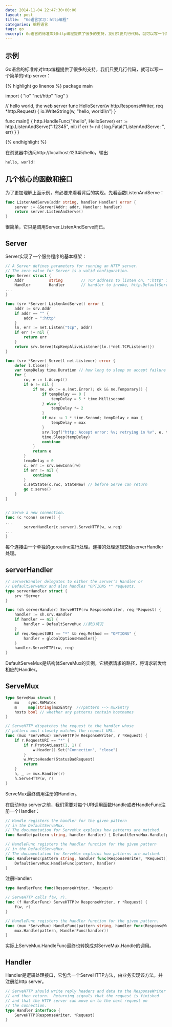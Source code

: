 ```yaml
---
date: 2014-11-04 22:47:30+00:00
layout: post
title:  "Go语言学习：http编程"
categories: 编程语言
tags: go
excerpt: Go语言的标准库对http编程提供了很多的支持，我们只要几行代码，就可以写一个简单的http server，背后却有很多逻辑
---
```


示例
------
Go语言的标准库对http编程提供了很多的支持，我们只要几行代码，就可以写一个简单的http server：

{% highlight go linenos %}
package main

import (
	"io"
	"net/http"
	"log"
)

// hello world, the web server
func HelloServer(w http.ResponseWriter, req *http.Request) {
	io.WriteString(w, "hello, world!\n")
}

func main() {
	http.HandleFunc("/hello", HelloServer)
	err := http.ListenAndServe(":12345", nil)
	if err != nil {
		log.Fatal("ListenAndServe: ", err)
	}
}

{% endhighlight %}

在浏览器中访问http://localhost:12345/hello，输出

```
hello, world!
```

几个核心的函数和接口
------
为了更加理解上面示例，有必要来看看背后的实现。先看函数ListenAndServe：

```go
func ListenAndServe(addr string, handler Handler) error {
	server := &Server{Addr: addr, Handler: handler}
	return server.ListenAndServe()
}
```
很简单，它只是调用Server.ListenAndServe而已。

Server
------
Server实现了一个服务程序的基本框架：

```go
// A Server defines parameters for running an HTTP server.
// The zero value for Server is a valid configuration.
type Server struct {
	Addr           string        // TCP address to listen on, ":http" if empty
	Handler        Handler       // handler to invoke, http.DefaultServeMux if nil
...
}

func (srv *Server) ListenAndServe() error {
	addr := srv.Addr
	if addr == "" {
		addr = ":http"
	}
	ln, err := net.Listen("tcp", addr)
	if err != nil {
		return err
	}
	return srv.Serve(tcpKeepAliveListener{ln.(*net.TCPListener)})
}

func (srv *Server) Serve(l net.Listener) error {
	defer l.Close()
	var tempDelay time.Duration // how long to sleep on accept failure
	for {
		rw, e := l.Accept()
		if e != nil {
			if ne, ok := e.(net.Error); ok && ne.Temporary() {
				if tempDelay == 0 {
					tempDelay = 5 * time.Millisecond
				} else {
					tempDelay *= 2
				}
				if max := 1 * time.Second; tempDelay > max {
					tempDelay = max
				}
				srv.logf("http: Accept error: %v; retrying in %v", e, tempDelay)
				time.Sleep(tempDelay)
				continue
			}
			return e
		}
		tempDelay = 0
		c, err := srv.newConn(rw)
		if err != nil {
			continue
		}
		c.setState(c.rwc, StateNew) // before Serve can return
		go c.serve()
	}
}


// Serve a new connection.
func (c *conn) serve() {
...
		serverHandler{c.server}.ServeHTTP(w, w.req)
...
}
```
每个连接由一个单独的goroutine进行处理。连接的处理逻辑交给serverHandler处理。

serverHandler
------

```go
// serverHandler delegates to either the server's Handler or
// DefaultServeMux and also handles "OPTIONS *" requests.
type serverHandler struct {
	srv *Server
}

func (sh serverHandler) ServeHTTP(rw ResponseWriter, req *Request) {
	handler := sh.srv.Handler
	if handler == nil {
		handler = DefaultServeMux //默认情况
	}
	if req.RequestURI == "*" && req.Method == "OPTIONS" {
		handler = globalOptionsHandler{}
	}
	handler.ServeHTTP(rw, req)
}
```
DefaultServeMux是结构体ServeMux的实例，它根据请求的路径，将请求转发给相应的Handler。

ServeMux
------

```go
type ServeMux struct {
	mu    sync.RWMutex
	m     map[string]muxEntry  ///pattern --> muxEntry
	hosts bool // whether any patterns contain hostnames
}

// ServeHTTP dispatches the request to the handler whose
// pattern most closely matches the request URL.
func (mux *ServeMux) ServeHTTP(w ResponseWriter, r *Request) {
	if r.RequestURI == "*" {
		if r.ProtoAtLeast(1, 1) {
			w.Header().Set("Connection", "close")
		}
		w.WriteHeader(StatusBadRequest)
		return
	}
	h, _ := mux.Handler(r)
	h.ServeHTTP(w, r)
}
```
ServeMux最终调用注册的Handler。

在启动http server之前，我们需要对每个URI调用函数Handle或者HandleFunc注册一个Handler：

```go
// Handle registers the handler for the given pattern
// in the DefaultServeMux.
// The documentation for ServeMux explains how patterns are matched.
func Handle(pattern string, handler Handler) { DefaultServeMux.Handle(pattern, handler) }

// HandleFunc registers the handler function for the given pattern
// in the DefaultServeMux.
// The documentation for ServeMux explains how patterns are matched.
func HandleFunc(pattern string, handler func(ResponseWriter, *Request)) {
	DefaultServeMux.HandleFunc(pattern, handler)
}
```

注册Handler:

```go
type HandlerFunc func(ResponseWriter, *Request)

// ServeHTTP calls f(w, r).
func (f HandlerFunc) ServeHTTP(w ResponseWriter, r *Request) {
	f(w, r)
}

// HandleFunc registers the handler function for the given pattern.
func (mux *ServeMux) HandleFunc(pattern string, handler func(ResponseWriter, *Request)) {
	mux.Handle(pattern, HandlerFunc(handler))
}
```
实际上ServeMux.HandleFunc最终也转换成对ServeMux.Handle的调用。

Handler
------
Handler是逻辑处理接口，它包含一个ServeHTTP方法，由业务实现该方法，并注册给http server。

```go
// ServeHTTP should write reply headers and data to the ResponseWriter
// and then return.  Returning signals that the request is finished
// and that the HTTP server can move on to the next request on
// the connection.
type Handler interface {
	ServeHTTP(ResponseWriter, *Request)
}
```

